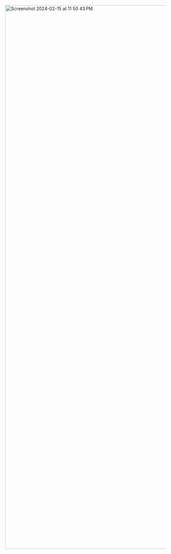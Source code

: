 
<img width="1710" alt="Screenshot 2024-02-15 at 11 50 43 PM" src="https://github.com/Ravichandra89/Front_End_Projects/assets/134200599/faa90dfb-0337-4131-8414-0931a590edbc">
